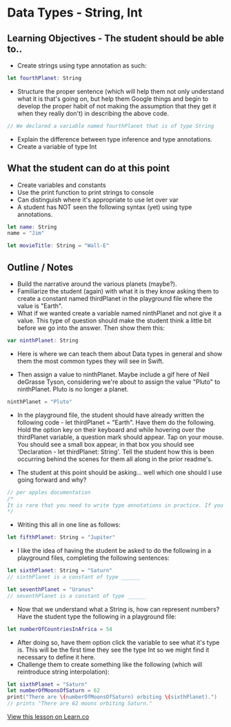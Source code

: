 # Data Types - String, Int



## Learning Objectives - The student should be able to..

* Create strings using type annotation as such:

```swift
let fourthPlanet: String
```

* Structure the proper sentence (which will help them not only understand what it is that's going on, but help them Google things and begin to develop the proper habit of not making the assumption that they get it when they really don't) in describing the above code.

```swift
// We declared a variable named fourthPlanet that is of type String
```
* Explain the difference between type inference and type annotations. 
* Create a variable of type Int



## What the student can do at this point 

* Create variables and constants
* Use the print function to print strings to console
* Can distinguish where it's appropriate to use let over var
* A student has NOT seen the following syntax (yet) using type annotations.

```swift
let name: String
name = "Jim"

let movieTitle: String = "Wall-E"
```



## Outline / Notes

*  Build the narrative around the various planets (maybe?).
* Familiarize the student (again) with what it is they know asking them to create a constant named thirdPlanet in the playground file where the value is "Earth".
* What if we wanted create a variable named ninthPlanet and not give it a value. This type of question should make the student think a little bit before we go into the answer. Then show them this:

```swift
var ninthPlanet: String
```
* Here is where we can teach them about Data types in general and show them the most common types they will see in Swift.

* Then assign a value to ninthPlanet. Maybe include a gif here of Neil deGrasse Tyson, considering we're about to assign the value "Pluto" to ninthPlanet. Pluto is no longer a planet.

```swift
ninthPlanet = "Pluto"
```

* In the playground file, the student should have already written the following code - let thirdPlanet = "Earth". Have them do the following. Hold the option key on their keyboard and while hovering over the thirdPlanet variable, a question mark should appear. Tap on your mouse. You should see a small box appear, in that box you should see 'Declaration - let thirdPlanet: String'. Tell the student how this is been occurring behind the scenes for them all along in the prior readme's. 



* The student at this point should be asking... well which one should I use going forward and why? 

```swift
// per apples documentation
/* 
It is rare that you need to write type annotations in practice. If you provide an initial value for a constant or variable at the point that it is defined, Swift can almost always infer the type to be used for that constant or variable.
*/
```

* Writing this all in one line as follows:

```swift
let fifthPlanet: String = "Jupiter"
```

* I like the idea of having the student be asked to do the following in a playground files, completing the following sentences:

```swift
let sixthPlanet: String = "Saturn"
// sixthPlanet is a constant of type ______

let seventhPlanet = "Uranus"
// seventhPlanet is a constant of type ______
```

* Now that we understand what a String is, how can represent numbers? Have the student type the following in a playground file:

```swift
let numberOfCountriesInAfrica = 54
```

* After doing so, have them option click the variable to see what it's type is. This will be the first time they see the type Int so we might find it necessary to define it here.
* Challenge them to create something like the following (which will reintroduce string interpolation):

```swift
let sixthPlanet = "Saturn"
let numberOfMoonsOfSaturn = 62
print("There are \(numberOfMoonsOfSaturn) orbiting \(sixthPlanet).")
// prints "There are 62 moons orbiting Saturn."

```



 

<a href='https://learn.co/lessons/DataTypes' data-visibility='hidden'>View this lesson on Learn.co</a>
